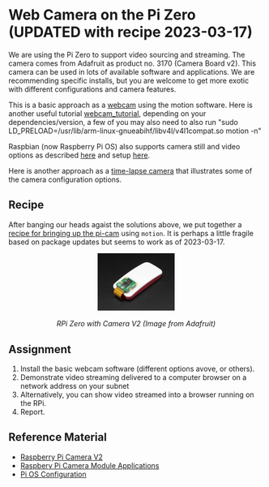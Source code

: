 # Web Camera on the Pi Zero (UPDATED with recipe 2023-03-17)

We are using the Pi Zero to support video sourcing and streaming. The
camera comes from Adafruit as product no. 3170 (Camera Board v2).
This camera can be used in lots of available software and
applications. We are recommending specific installs, but you are
welcome to get more exotic with different configurations and camera
features.

This is a basic approach as a
[webcam](https://www.hackster.io/narender-singh/portable-video-streaming-camera-with-raspberry-pi-zero-w-dc22fd)
using the motion software.  Here is another useful tutorial
[webcam_tutorial](https://pimylifeup.com/raspberry-pi-webcam-server/),
depending on your dependencies/version, a few of you may also need to
also run "sudo
LD_PRELOAD=/usr/lib/arm-linux-gnueabihf/libv4l/v4l1compat.so motion
-n"

Raspbian (now Raspberry Pi OS) also supports camera still and video
options as described
[here](https://www.raspberrypi.org/documentation/raspbian/applications/camera.md)
and setup
[here](https://www.raspberrypi.org/documentation/configuration/camera.md).

Here is another approach as a [time-lapse
camera](https://learn.adafruit.com/raspberry-pi-wearable-time-lapse-camera/software)
that illustrates some of the camera configuration options.

## Recipe
After banging our heads agaist the solutions above, we put together a
[recipe for bringing up the pi-cam](/docs/briefs/recipes/recipe-picam2.md) using `motion`. It is perhaps a
little fragile based on package updates but seems to work as of
2023-03-17. 


<p align="center">
<img src="/docs/images/adafruit-pi-cam.jpg" width="30%">
</p>
<p align="center">
<i>RPi Zero with Camera V2 (Image from Adafruit)</i>
</p>

## Assignment
1. Install the basic webcam software (different options avove, or others). 
2. Demonstrate video streaming delivered to a computer browser on a network address on your subnet
3. Alternatively, you can show video streamed into a browser running on the RPi. 
4. Report.

## Reference Material
- [Raspberry Pi Camera V2](https://www.raspberrypi.org/products/camera-module-v2/)
- [Raspbery Pi Camera Module Applications](https://www.raspberrypi.org/documentation/raspbian/applications/camera.md)
- [Pi OS Configuration](https://www.raspberrypi.org/documentation/configuration/camera.md)
